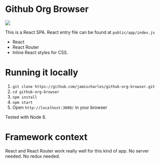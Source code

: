 Github Org Browser
=======

![](https://raw.github.com/jamischarles/github-org-browser/master/screenshots/demo_new.gif)

This is a React SPA. React entry file can be found at `public/app/index.js`

- React 
- React Router 
- Inline React styles for CSS.

Running it locally
========
1. `git clone https://github.com/jamischarles/github-org-browser.git`
2. `cd github-org-browser`
3. `npm install`
4. `npm start`
5. Open `http://localhost:3000/` in your browser

Tested with Node 8.


Framework context
========
React and React Router work really well for this kind of app. No server needed.
No redux needed.

